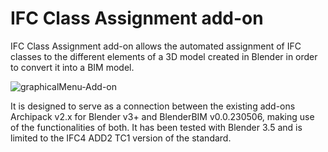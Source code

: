 # IFC Class Assignment add-on
IFC Class Assignment add-on allows the automated assignment of IFC classes to the different elements of a 3D model created in Blender in order to convert it into a BIM model.

![graphicalMenu-Add-on](https://github.com/aperezga/IfcClassAssignment/assets/96870078/6ad9f35c-d88d-437f-b72f-4a87c768fa94)

It is designed to serve as a connection between the existing add-ons Archipack v2.x for Blender v3+ and BlenderBIM v0.0.230506, making use of the functionalities of both.
It has been tested with Blender 3.5 and is limited to the IFC4 ADD2 TC1 version of the standard.
